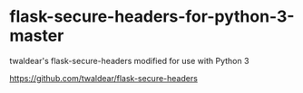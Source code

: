 # flask-secure-headers-for-python-3-master

twaldear's flask-secure-headers modified for use with Python 3

https://github.com/twaldear/flask-secure-headers
